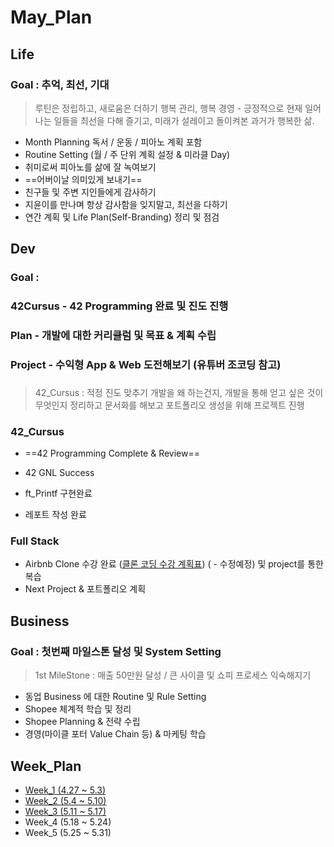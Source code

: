 



# May_Plan



## Life



### Goal : 추억, 최선, 기대

> 루틴은 정립하고, 새로움은 더하기
> 행복 관리, 행복 경영 - 긍정적으로 현재 일어나는 일들을 최선을 다해 즐기고, 미래가 설레이고 돌이켜본 과거가 행복한 삶.



- Month Planning
  독서 / 운동 / 피아노 계획 포함
- Routine Setting (월 / 주 단위 계획 설정 & 미라클 Day)
- 취미로써 피아노를 삶에 잘 녹여보기
- ==어버이날 의미있게 보내기==
- 친구들 및 주변 지인들에게 감사하기
- 지윤이를 만나며 항상 감사함을 잊지말고, 최선을 다하기
- 연간 계획 및 Life Plan(Self-Branding) 정리 및 점검



## Dev



### Goal : 

### 42Cursus - 42 Programming 완료 및 진도 진행

### Plan - 개발에 대한 커리큘럼 및 목표 & 계획 수립

### Project - 수익형 App & Web 도전해보기 (유튜버 조코딩 참고)

###  

> 42_Cursus : 적정 진도 맞추기
> 개발을 왜 하는건지, 개발을 통해 얻고 싶은 것이 무엇인지 정리하고 문서화를 해보고
> 포트폴리오 생성을 위해 프로젝트 진행



### 42_Cursus

- ==42 Programming Complete & Review==

- 42 GNL Success
- ft_Printf 구현완료
- 레포트 작성 완료
  

### Full Stack

- Airbnb Clone 수강 완료 ([클론 코딩 수강 계획표](/Users/sjeon/Desktop/For_min/Dev_Place/Airbnb_clone/README.md)) ( - 수정예정) 및 project를 통한 복습
- Next Project & 포트폴리오 계획 



## Business



### Goal : 첫번째 마일스톤 달성 및 System Setting

> 1st MileStone : 매출 50만원 달성 / 큰 사이클 및 쇼피 프로세스 익숙해지기



- 동업 Business 에 대한 Routine 및 Rule Setting
- Shopee 체계적 학습 및 정리
- Shopee Planning & 전략 수립
- 경영(마이클 포터 Value Chain 등) & 마케팅 학습



## Week_Plan



- [Week_1 (4.27 ~ 5.3)](/Users/sjeon/Desktop/For_min/Life_Style/2020/May/Week_1(4.27~5.3)/week_1_plan.md)
- [Week_2 (5.4 ~ 5.10)](/Users/sjeon/Desktop/For_min/Life_Style/2020/May/Week_2(5.4~10)/week_2_plan.md)
- [Week_3 (5.11 ~ 5.17)](/Users/sjeon/Desktop/For_min/Life_Style/2020/May/Week_3(5.11~17)/week_3_plan.md)
- Week_4 (5.18 ~ 5.24)
- Week_5 (5.25 ~ 5.31)
